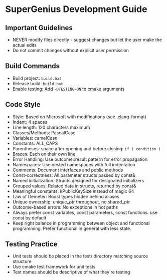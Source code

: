 # SuperGenius Development Guide

## Important Guidelines
- NEVER modify files directly - suggest changes but let the user make the actual edits
- Do not commit changes without explicit user permission

## Build Commands
- Build project: `build.bat`
- Release build: `build.bat`
- Enable testing: Add `-DTESTING=ON` to cmake arguments

## Code Style
- Style: Based on Microsoft with modifications (see .clang-format)
- Indent: 4 spaces
- Line length: 120 characters maximum
- Classes/Methods: PascalCase
- Variables: camelCase
- Constants: ALL_CAPS
- Parentheses: space after opening and before closing: `if ( condition )`
- Braces: Each on their own line
- Error Handling: Use outcome::result<T> pattern for error propagation
- Namespaces: Use nested namespaces with full indentation
- Comments: Document interfaces and public methods
- Const-correctness: All parameter structs passed by const&
- Named initialization: Structs designed for designated initializers
- Grouped values: Related data in structs, returned by const&
- Meaningful constants: kPublicKeySize instead of magic 64
- Law of Demeter: Boost types hidden behind aliases
- Unique ownership: unique_ptr throughout, no shared_ptr
- Outcome-based errors: No exceptions in hot paths
- Always prefer const variables, const parameters, const functions. use const by default
- Keep right balance in programming between object and functional programming. Prefer functional in general with less state.


## Testing Practice
- Unit tests should be placed in the test/ directory matching source structure
- Use cmake test framework for unit tests
- Test names should be descriptive of what they're testing